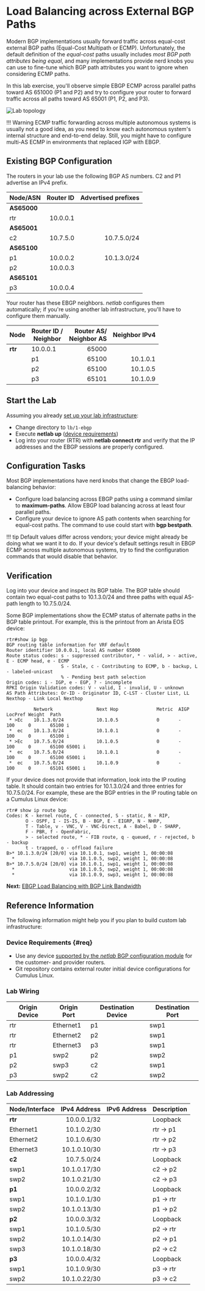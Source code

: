 # Load Balancing across External BGP Paths

Modern BGP implementations usually forward traffic across equal-cost external BGP paths (Equal-Cost Multipath or ECMP). Unfortunately, the default definition of the *equal-cost* paths usually includes *most BGP path attributes being equal*, and many implementations provide nerd knobs you can use to fine-tune which BGP path attributes you want to ignore when considering ECMP paths.

In this lab exercise, you'll observe simple EBGP ECMP across parallel paths toward AS 651000 (P1 and P2) and try to configure your router to forward traffic across all paths toward AS 65001 (P1, P2, and P3).

![Lab topology](topology-lb-ebgp.png)

!!! Warning
    ECMP traffic forwarding across multiple autonomous systems is usually not a good idea, as you need to know each autonomous system's internal structure and end-to-end delay. Still, you might have to configure multi-AS ECMP in environments that replaced IGP with EBGP.
    
## Existing BGP Configuration

The routers in your lab use the following BGP AS numbers. C2 and P1 advertise an IPv4 prefix.

| Node/ASN | Router ID | Advertised prefixes |
|----------|----------:|--------------------:|
| **AS65000** ||
| rtr | 10.0.0.1 |  |
| **AS65001** ||
| c2 | 10.7.5.0 | 10.7.5.0/24 |
| **AS65100** ||
| p1 | 10.0.0.2 | 10.1.3.0/24 |
| p2 | 10.0.0.3 |  |
| **AS65101** ||
| p3 | 10.0.0.4 |  |

Your router has these EBGP neighbors. _netlab_ configures them automatically; if you're using another lab infrastructure, you'll have to configure them manually.

| Node | Router ID /<br />Neighbor | Router AS/<br />Neighbor AS | Neighbor IPv4 |
|------|---------------------------|----------------------------:|--------------:|
| **rtr** | 10.0.0.1 | 65000 |
| | p1 | 65100 | 10.1.0.1 |
| | p2 | 65100 | 10.1.0.5 |
| | p3 | 65101 | 10.1.0.9 | 

## Start the Lab

Assuming you already [set up your lab infrastructure](../1-setup.md):

* Change directory to `lb/1-ebgp`
* Execute **netlab up** ([device requirements](#req))
* Log into your router (RTR) with **netlab connect rtr** and verify that the IP addresses and the EBGP sessions are properly configured.

## Configuration Tasks

Most BGP implementations have nerd knobs that change the EBGP load-balancing behavior:

* Configure load balancing across EBGP paths using a command similar to **maximum-paths**. Allow EBGP load balancing across at least four parallel paths.
* Configure your device to ignore AS path contents when searching for equal-cost paths. The command to use could start with **bgp bestpath**.

!!! tip
    Default values differ across vendors; your device might already be doing what we want it to do. If your device's default settings result in EBGP ECMP across multiple autonomous systems, try to find the configuration commands that would disable that behavior.

## Verification

Log into your device and inspect its BGP table. The BGP table should contain two equal-cost paths to 10.1.3.0/24 and three paths with equal AS-path length to 10.7.5.0/24.

Some BGP implementations show the ECMP status of alternate paths in the BGP table printout. For example, this is the printout from an Arista EOS device:

```
rtr#show ip bgp
BGP routing table information for VRF default
Router identifier 10.0.0.1, local AS number 65000
Route status codes: s - suppressed contributor, * - valid, > - active, E - ECMP head, e - ECMP
                    S - Stale, c - Contributing to ECMP, b - backup, L - labeled-unicast
                    % - Pending best path selection
Origin codes: i - IGP, e - EGP, ? - incomplete
RPKI Origin Validation codes: V - valid, I - invalid, U - unknown
AS Path Attributes: Or-ID - Originator ID, C-LST - Cluster List, LL Nexthop - Link Local Nexthop

          Network                Next Hop              Metric  AIGP       LocPref Weight  Path
 * >Ec    10.1.3.0/24            10.1.0.5              0       -          100     0       65100 i
 *  ec    10.1.3.0/24            10.1.0.1              0       -          100     0       65100 i
 * >Ec    10.7.5.0/24            10.1.0.5              0       -          100     0       65100 65001 i
 *  ec    10.7.5.0/24            10.1.0.1              0       -          100     0       65100 65001 i
 *  ec    10.7.5.0/24            10.1.0.9              0       -          100     0       65101 65001 i
```

If your device does not provide that information, look into the IP routing table. It should contain two entries for 10.1.3.0/24 and three entries for 10.7.5.0/24. For example, these are the BGP entries in the IP routing table on a Cumulus Linux device:

```
rtr# show ip route bgp
Codes: K - kernel route, C - connected, S - static, R - RIP,
       O - OSPF, I - IS-IS, B - BGP, E - EIGRP, N - NHRP,
       T - Table, v - VNC, V - VNC-Direct, A - Babel, D - SHARP,
       F - PBR, f - OpenFabric,
       > - selected route, * - FIB route, q - queued, r - rejected, b - backup
       t - trapped, o - offload failure
B>* 10.1.3.0/24 [20/0] via 10.1.0.1, swp1, weight 1, 00:00:08
  *                    via 10.1.0.5, swp2, weight 1, 00:00:08
B>* 10.7.5.0/24 [20/0] via 10.1.0.1, swp1, weight 1, 00:00:08
  *                    via 10.1.0.5, swp2, weight 1, 00:00:08
  *                    via 10.1.0.9, swp3, weight 1, 00:00:08
```

**Next:** [EBGP Load Balancing with BGP Link Bandwidth](2-dmz-bw.md)

## Reference Information

The following information might help you if you plan to build custom lab infrastructure:

### Device Requirements {#req}

* Use any device [supported by the _netlab_ BGP configuration module](https://netlab.tools/platforms/#platform-routing-support) for the customer- and provider routers.
* Git repository contains external router initial device configurations for Cumulus Linux.

### Lab Wiring

| Origin Device | Origin Port | Destination Device | Destination Port |
|---------------|-------------|--------------------|------------------|
| rtr | Ethernet1 | p1 | swp1 |
| rtr | Ethernet2 | p2 | swp1 |
| rtr | Ethernet3 | p3 | swp1 |
| p1 | swp2 | p2 | swp2 |
| p2 | swp3 | c2 | swp1 |
| p3 | swp2 | c2 | swp2 |

### Lab Addressing

| Node/Interface | IPv4 Address | IPv6 Address | Description |
|----------------|-------------:|-------------:|-------------|
| **rtr** |  10.0.0.1/32 |  | Loopback |
| Ethernet1 | 10.1.0.2/30 |  | rtr -> p1 |
| Ethernet2 | 10.1.0.6/30 |  | rtr -> p2 |
| Ethernet3 | 10.1.0.10/30 |  | rtr -> p3 |
| **c2** |  10.7.5.0/24 |  | Loopback |
| swp1 | 10.1.0.17/30 |  | c2 -> p2 |
| swp2 | 10.1.0.21/30 |  | c2 -> p3 |
| **p1** |  10.0.0.2/32 |  | Loopback |
| swp1 | 10.1.0.1/30 |  | p1 -> rtr |
| swp2 | 10.1.0.13/30 |  | p1 -> p2 |
| **p2** |  10.0.0.3/32 |  | Loopback |
| swp1 | 10.1.0.5/30 |  | p2 -> rtr |
| swp2 | 10.1.0.14/30 |  | p2 -> p1 |
| swp3 | 10.1.0.18/30 |  | p2 -> c2 |
| **p3** |  10.0.0.4/32 |  | Loopback |
| swp1 | 10.1.0.9/30 |  | p3 -> rtr |
| swp2 | 10.1.0.22/30 |  | p3 -> c2 |
